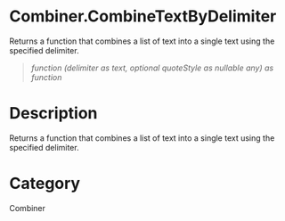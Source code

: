 ﻿# Combiner.CombineTextByDelimiter
Returns a function that combines a list of text into a single text using the specified delimiter.
> _function (delimiter as text, optional quoteStyle as nullable any) as function_
# Description 
Returns a function that combines a list of text into a single text using the specified delimiter.
# Category 
Combiner
